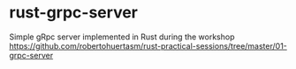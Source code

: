# rust-grpc-server

Simple gRpc server implemented in Rust during the workshop
https://github.com/robertohuertasm/rust-practical-sessions/tree/master/01-grpc-server

